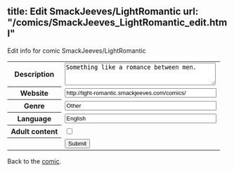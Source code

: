 title: Edit SmackJeeves/LightRomantic
url: "/comics/SmackJeeves_LightRomantic_edit.html"
---
Edit info for comic SmackJeeves/LightRomantic

<form name="comic" action="http://gaepostmail.appspot.com/comic/" method="post">
<table class="comicinfo">
<tr>
<th>Description</th><td><textarea name="description" cols="40" rows="3">Something like a romance between men.</textarea></td>
</tr>
<tr>
<th>Website</th><td><input type="text" name="url" value="http://light-romantic.smackjeeves.com/comics/" size="40"/></td>
</tr>
<tr>
<th>Genre</th><td><input type="text" name="genre" value="Other" size="40"/></td>
</tr>
<tr>
<th>Language</th><td><input type="text" name="language" value="English" size="40"/></td>
</tr>
<tr>
<th>Adult content</th><td><input type="checkbox" name="adult" value="adult" /></td>
</tr>
<tr>
<th></th><td>
<input type="hidden" name="comic" value="SmackJeeves_LightRomantic" />
<input type="submit" name="submit" value="Submit" />
</td>
</tr>
</table>
</form>

Back to the [comic](SmackJeeves_LightRomantic.html).

